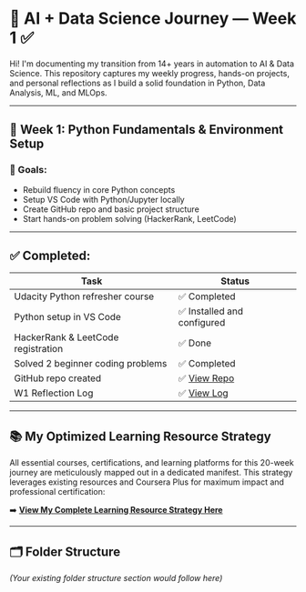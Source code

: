 # 🧠 AI + Data Science Journey — Week 1 ✅

Hi! I'm documenting my transition from 14+ years in automation to AI & Data Science. This repository captures my weekly progress, hands-on projects, and personal reflections as I build a solid foundation in Python, Data Analysis, ML, and MLOps.

---

## 📅 Week 1: Python Fundamentals & Environment Setup

### 🎯 Goals:
- Rebuild fluency in core Python concepts
- Setup VS Code with Python/Jupyter locally
- Create GitHub repo and basic project structure
- Start hands-on problem solving (HackerRank, LeetCode)

---

## ✅ Completed:

| Task | Status |
|------|--------|
| Udacity Python refresher course | ✅ Completed |
| Python setup in VS Code | ✅ Installed and configured |
| HackerRank & LeetCode registration | ✅ Done |
| Solved 2 beginner coding problems | ✅ Completed |
| GitHub repo created | ✅ [View Repo](https://github.com/rjayendr/my-ai-ds-journey) |
| W1 Reflection Log | ✅ [View Log](./Prep_Week/W1_Reflection_Log.md) | *(Suggestion: For your ongoing daily reflections, update this to point to the main Reflection_Log.md at the root: `./Reflection_Log.md`)*

---

## 📚 My Optimized Learning Resource Strategy

All essential courses, certifications, and learning platforms for this 20-week journey are meticulously mapped out in a dedicated manifest. This strategy leverages existing resources and Coursera Plus for maximum impact and professional certification:

➡️ **[View My Complete Learning Resource Strategy Here](./Resources/Course_Links.md)**

---

## 🗂️ Folder Structure

*(Your existing folder structure section would follow here)*
